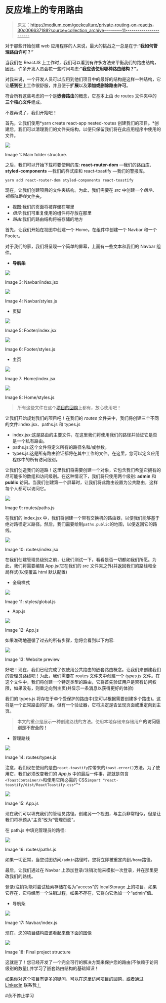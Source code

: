 # 反应堆上的专用路由

> 原文：<https://medium.com/geekculture/private-routing-on-reactjs-30c006637188?source=collection_archive---------11----------------------->

对于那些开始创建 web 应用程序的人来说，最大的挑战之一总是在于:“**我如何管理路由许可？”**

当我们在 ReactJS 上工作时，我们可以看到有许多方法来平衡我们的路由结构，因此，许多开发人员会花一些时间考虑:**“我应该使用哪种路由结构？”**。

对我来说，一个开发人员可以应用到他们项目中的最好的结构是这样一种结构，它让**感到在**上工作很舒服，并且便于**扩展**以及**添加或删除路由许可**。

符合所有这些考虑的一个是**嵌套路由**的概念，它基本上由 de routes 文件夹中的**三个核心文件**组成。

不要再说了，我们开始吧！

首先，让我们使用*yarn create react-app nested-routes 创建我们的项目。*创建后，我们可以清理我们的文件夹结构，以便只保留我们将在此应用程序中使用的文件。

![](img/7c196067cb3fd8069c12857d0ba66599.png)

Image 1: Main folder structure.

之后，我们可以开始下载将要使用的库: **react-router-dom** —我们的路由库、 **styled-components** —我们的样式库和 react-toastify —我们的警报库。

```
yarn add react-router-dom styled-components react-toastify
```

现在，让我们创建项目的文件夹结构。为此，我们需要在 *src* 中创建一个*组件*、*视图*和*路线*文件夹。

*   视图:我们的页面将被存储在哪里
*   *组件*:我们可重复使用的组件将存放在那里
*   *路由*:我们的路由结构将被存储的地方

首先，让我们开始在视图中创建一个 Home，在组件中创建一个 Navbar 和一个 Footer。

对于我们的家，我们将呈现一个简单的屏幕，上面有一些文本和我们的 Navbar 组件。

*   **导航条**

![](img/872438d86eade61e78704a6933c38e5b.png)

Image 3: Navbar/index.jsx

![](img/09a9eff95f577823a69beb03e009969a.png)

Image 4: Navbar/styles.js

*   页脚

![](img/091640f203b901d27608b65fdef7b75b.png)

Image 5: Footer/index.jsx

![](img/8b2fd6c0a89058a1f8dce6ff08f9a926.png)

Image 6: Footer/styles.js

*   主页

![](img/08a7b0735688cb56840fac07ce816a39.png)

Image 7: Home/index.jsx

![](img/179af9ed753ee7c64b221ebe5f6255de.png)

Image 8: Home/styles.js

> 所有这些文件在这个[项目的回购](https://github.com/Galendii/nested-routes-guide)上都有，放心使用吧！

让我们开始规划我们的项目吧！在我们的 *routes* 文件夹中，我们将创建三个不同的文件:index.jsx、paths.js 和 types.js

*   index.jsx:这是路由的主要文件，在这里我们将使用我们的路径并验证它是否是一个私有路由。
*   paths.js:这个文件将定义所有的路径名和/或参数。
*   types.js:这是所有路由验证都将在其中工作的文件。在这里，您可以定义应用程序中的所有访问级别。

让我们创造我们的道路！这里我们将需要创建一个对象，它包含我们希望它拥有的尽可能多的数组和访问级别。在这种情况下，我们将只使用两个级别: **admin** 和 **public** 访问。当我们创建第一个屏幕时，让我们将此路由设置为公共路由，这样每个人都可以访问它。

![](img/bb21f06c9fa5cd148030069a771070ce.png)

Image 9: routes/paths.js

在我们的 index.jsx 中，我们将创建一个带有交换机的路由器，以便我们能够基于绝对路径定义路径。然后，我们需要绘制`paths.public`的地图，以便返回它的路线。

![](img/de9f8c64e5152c7e51db755c73aaf012.png)

Image 10: routes/index.jsx

在我们创建管理员级别之前，让我们测试一下，看看是否一切都如我们所愿。为此，我们将需要编辑 App.js(它在我们的 *src* 文件夹之外)并返回我们的路线和全局样式(以便覆盖 html 默认配置)

*   全局样式

![](img/6af9aef71656ec85ac6027cb55568d14.png)

Image 11: styles/global.js

*   App.js

![](img/781987f0977cf9024902968b7970556a.png)

Image 12: App.js

如果准确地遵循了过去的所有步骤，您将会看到以下内容:

![](img/d83f33aaa91711491715663b571f279a.png)

Image 13: Website preview

好吧！现在，我们已经完成了仅使用公共路由的嵌套路由概念。让我们来创建我们的管理员路线吧！为此，我们需要在 routes 文件夹中创建一个 *types.js* 文件。在这个文件中，我们将创建一个特定类型的路由，它将首先验证用户是否有访问权限，如果没有，则重定向到主页(并显示一条消息以获得更好的体验)

我们的 types.js 将存在于单个受保护的路由中(您可以根据需要创建多个路由)。这将是一个正常路由的扩展，但有一个验证器，它将决定是否呈现页面或重定向到主页。

> 本文的重点是展示一种创建路线的方法。使用本地存储来存储用户**的访问级别是不安全的！**

*   管理路线

![](img/d2e7b5bb12d23941e15a3cd0f675a326.png)

Image 14: routes/types.js

注意，我们现在使用的是由`react-toastify`库带来的`toast.error()`方法。为了使用它，我们必须改变我们的 *App.js* 中的最后一件事，那就是包含`<ToastContainer/>`和使用它所必需的 CSS`import "react-toastify/dist/ReactToastify.css*”*`

![](img/c52062d183050a1324ea2510607000b3.png)

Image 15: App.js

现在我们可以填充我们的管理员路径。创建另一个视图，与主页非常相似，但是让我们将标题从“主页”改为“管理页面”。

在 path.js 中填充管理员的路径:

![](img/4802bb8be4e02f52159c9026aec760f3.png)

Image 16: routes/paths.js

如果一切正常，当您试图访问`/admin`路径时，您将立即被重定向到`/home`路径。

最后，让我们通过在 Navbar 上添加登录/注销功能来模拟一次登录，并在那里更改我们的路线。

登录/注销功能将尝试检索存储在名为“access”的 localStorage 上的项目，如果它存在，它将经历一个注销过程，如果不存在，它将向它添加一个“admin”值。

*   导航条

![](img/a7adc2de28fbfd707236efcbd8dc2965.png)

Image 17: Navbar/index.js

现在，您的项目结构应该看起来像下面的图像

![](img/83dfb4bf7614c1977759357f73895ac7.png)

Image 18: Final project structure

这就是了！您已经开发了一个完全可行的解决方案来保护您的路由(不依赖于访问级别的数量),并学习了嵌套路由结构的基础知识！

如果你对这个项目有更多的疑问，可以在这里访问[项目的回购，或者通过 LinkedIn](https://github.com/Galendii/nested-routes-guide) 联系我[！](https://www.linkedin.com/in/breno-zielinski-galendi-b6385b179/)

#永不停止学习